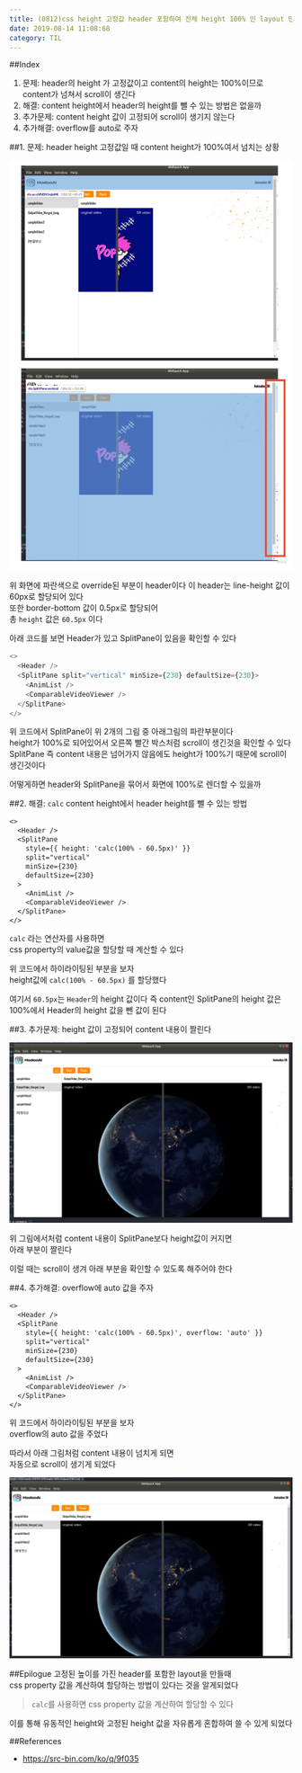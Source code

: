 ```yaml
---
title: (0812)css height 고정값 header 포함하여 전체 height 100% 인 layout 만들기
date: 2019-08-14 11:08:68
category: TIL
---
```


##Index

1. 문제: header의 height 가 고정값이고 content의 height는 100%이므로 content가 넘쳐서 scroll이 생긴다
2. 해결: content height에서 header의 height를 뺄 수 있는 방법은 없을까
3. 추가문제: content height 값이 고정되어 scroll이 생기지 않는다
4. 추가해결: overflow를 auto로 주자

##1. 문제: header height 고정값일 때 content height가 100%여서 넘치는 상황

![](images/0812_cssHeightProblem.jpg)

위 화면에 파란색으로 override된 부분이 header이다
이 header는 line-height 값이 60px로 할당되어 있다  
또한 border-bottom 값이 0.5px로 할당되어  
총 `height` 값은 `60.5px` 이다

아래 코드를 보면 Header가 있고 SplitPane이 있음을 확인할 수 있다

```js
<>
  <Header />
  <SplitPane split="vertical" minSize={230} defaultSize={230}>
    <AnimList />
    <ComparableVideoViewer />
  </SplitPane>
</>
```

위 코드에서 SplitPane이 위 2개의 그림 중 아래그림의 파란부분이다  
height가 100%로 되어있어서 오른쪽 빨간 박스처럼 scroll이 생긴것을 확인할 수 있다
SplitPane 즉 content 내용은 넘어가지 않음에도 height가 100%기 때문에 scroll이 생긴것이다

어떻게하면 header와 SplitPane을 묶어서 화면에 100%로 렌더할 수 있을까

##2. 해결: `calc` content height에서 header height를 뺄 수 있는 방법

```js{4}
<>
  <Header />
  <SplitPane
    style={{ height: 'calc(100% - 60.5px)' }}
    split="vertical"
    minSize={230}
    defaultSize={230}
  >
    <AnimList />
    <ComparableVideoViewer />
  </SplitPane>
</>
```

`calc` 라는 연산자를 사용하면  
css property의 value값을 할당할 때 계산할 수 있다

위 코드에서 하이라이팅된 부분을 보자  
height값에 `calc(100% - 60.5px)` 를 할당했다

여기서 `60.5px`는 `Header`의 height 값이다
즉 content인 SplitPane의 height 값은  
100%에서 Header의 height 값을 뺀 값이 된다

##3. 추가문제: height 값이 고정되어 content 내용이 짤린다

![](images/0812_cssCutContentProblem.png)

위 그림에서처럼 content 내용이 SplitPane보다 height값이 커지면  
아래 부분이 짤린다

이럴 때는 scroll이 생겨 아래 부분을 확인할 수 있도록 해주어야 한다

##4. 추가해결: overflow에 auto 값을 주자

```js{4}
<>
  <Header />
  <SplitPane
    style={{ height: 'calc(100% - 60.5px)', overflow: 'auto' }}
    split="vertical"
    minSize={230}
    defaultSize={230}
  >
    <AnimList />
    <ComparableVideoViewer />
  </SplitPane>
</>
```

위 코드에서 하이라이팅된 부분을 보자  
overflow의 auto 값을 주었다

따라서 아래 그림처럼 content 내용이 넘치게 되면  
자동으로 scroll이 생기게 되었다

![](images/0812_gotScroll.png)

##Epilogue
고정된 높이를 가진 header를 포함한 layout을 만들때  
css property 값을 계산하여 할당하는 방법이 있다는 것을 알게되었다

> `calc`를 사용하면 css property 값을 계산하여 할당할 수 있다

이를 통해 유동적인 height와 고정된 height 값을 자유롭게 혼합하여 쓸 수 있게 되었다

##References

- https://src-bin.com/ko/q/9f035
